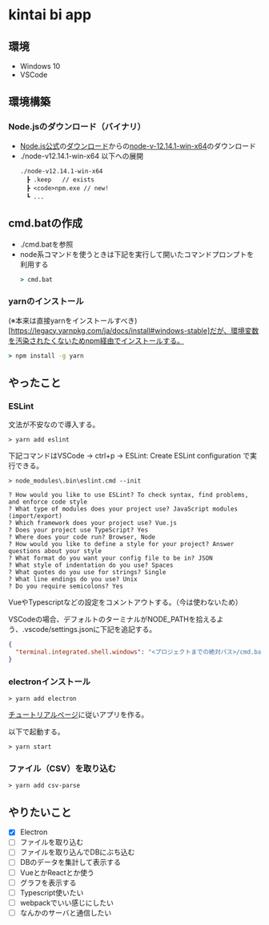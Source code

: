 # kintai bi app

## 環境

- Windows 10
- VSCode

## 環境構築

### Node.jsのダウンロード（バイナリ）

- [Node.js公式](https://nodejs.org/ja/)の[ダウンロード](https://nodejs.org/ja/download/)からの[node-v-12.14.1-win-x64](https://nodejs.org/dist/v12.14.1/node-v12.14.1-win-x64.zip)のダウンロード
- ./node-v12.14.1-win-x64 以下への展開
  ```text
  ./node-v12.14.1-win-x64
  　┣ .keep   // exists
  　┣ <code>npm.exe // new!
  　┗ ...
  ```

## cmd.batの作成

- ./cmd.batを参照
- node系コマンドを使うときは下記を実行して開いたコマンドプロンプトを利用する
  ```cmd
  > cmd.bat
  ```

### yarnのインストール

(※本来は直接yarnをインストールすべき)[https://legacy.yarnpkg.com/ja/docs/install#windows-stable]だが、環境変数を汚染されたくないためnpm経由でインストールする。

```cmd
> npm install -g yarn
```

## やったこと

### ESLint

文法が不安なので導入する。

```
> yarn add eslint
```

下記コマンドはVSCode -> ctrl+p -> ESLint: Create ESLint configuration で実行できる。

```
> node_modules\.bin\eslint.cmd --init

? How would you like to use ESLint? To check syntax, find problems, and enforce code style
? What type of modules does your project use? JavaScript modules (import/export)
? Which framework does your project use? Vue.js
? Does your project use TypeScript? Yes
? Where does your code run? Browser, Node
? How would you like to define a style for your project? Answer questions about your style
? What format do you want your config file to be in? JSON
? What style of indentation do you use? Spaces
? What quotes do you use for strings? Single
? What line endings do you use? Unix
? Do you require semicolons? Yes
```

VueやTypescriptなどの設定をコメントアウトする。（今は使わないため）

VSCodeの場合、デフォルトのターミナルがNODE_PATHを拾えるよう、.vscode/settings.jsonに下記を追記する。

```json:.vscode/settings.json
{
  "terminal.integrated.shell.windows": "<プロジェクトまでの絶対パス>/cmd.bat"
}
```

### electronインストール

```
> yarn add electron
```

[チュートリアルページ](https://www.electronjs.org/docs/tutorial/first-app)に従いアプリを作る。

以下で起動する。

```
> yarn start
```

### ファイル（CSV）を取り込む

```
> yarn add csv-parse
```

## やりたいこと

- [x] Electron
- [ ] ファイルを取り込む
- [ ] ファイルを取り込んでDBにぶち込む
- [ ] DBのデータを集計して表示する
- [ ] VueとかReactとか使う
- [ ] グラフを表示する
- [ ] Typescript使いたい
- [ ] webpackでいい感じにしたい
- [ ] なんかのサーバと通信したい
